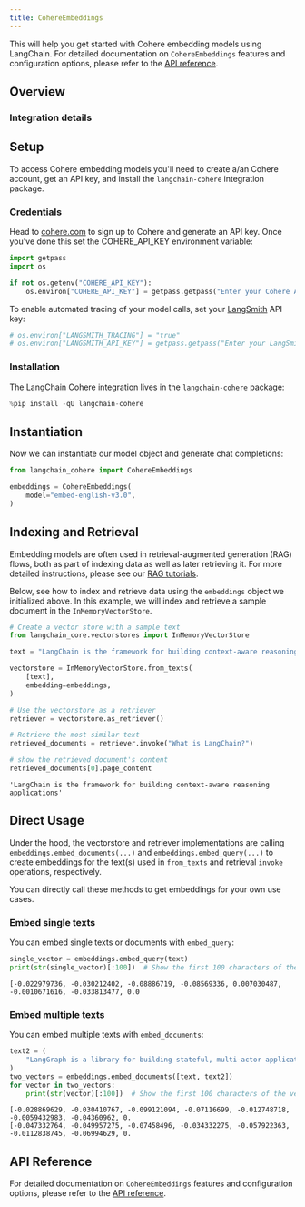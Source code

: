 ```yaml
---
title: CohereEmbeddings
---
```


This will help you get started with Cohere embedding models using LangChain. For detailed documentation on `CohereEmbeddings` features and configuration options, please refer to the [API reference](https://python.langchain.com/api_reference/cohere/embeddings/langchain_cohere.embeddings.CohereEmbeddings.html).

## Overview
### Integration details

<ItemTable category="text_embedding" item="Cohere" />

## Setup

To access Cohere embedding models you'll need to create a/an Cohere account, get an API key, and install the `langchain-cohere` integration package.

### Credentials


Head to [cohere.com](https://cohere.com) to sign up to Cohere and generate an API key. Once you’ve done this set the COHERE_API_KEY environment variable:


```python
import getpass
import os

if not os.getenv("COHERE_API_KEY"):
    os.environ["COHERE_API_KEY"] = getpass.getpass("Enter your Cohere API key: ")
```

To enable automated tracing of your model calls, set your [LangSmith](https://docs.smith.langchain.com/) API key:


```python
# os.environ["LANGSMITH_TRACING"] = "true"
# os.environ["LANGSMITH_API_KEY"] = getpass.getpass("Enter your LangSmith API key: ")
```

### Installation

The LangChain Cohere integration lives in the `langchain-cohere` package:


```python
%pip install -qU langchain-cohere
```

## Instantiation

Now we can instantiate our model object and generate chat completions:


```python
from langchain_cohere import CohereEmbeddings

embeddings = CohereEmbeddings(
    model="embed-english-v3.0",
)
```

## Indexing and Retrieval

Embedding models are often used in retrieval-augmented generation (RAG) flows, both as part of indexing data as well as later retrieving it. For more detailed instructions, please see our [RAG tutorials](/oss/tutorials/rag).

Below, see how to index and retrieve data using the `embeddings` object we initialized above. In this example, we will index and retrieve a sample document in the `InMemoryVectorStore`.


```python
# Create a vector store with a sample text
from langchain_core.vectorstores import InMemoryVectorStore

text = "LangChain is the framework for building context-aware reasoning applications"

vectorstore = InMemoryVectorStore.from_texts(
    [text],
    embedding=embeddings,
)

# Use the vectorstore as a retriever
retriever = vectorstore.as_retriever()

# Retrieve the most similar text
retrieved_documents = retriever.invoke("What is LangChain?")

# show the retrieved document's content
retrieved_documents[0].page_content
```



```output
'LangChain is the framework for building context-aware reasoning applications'
```


## Direct Usage

Under the hood, the vectorstore and retriever implementations are calling `embeddings.embed_documents(...)` and `embeddings.embed_query(...)` to create embeddings for the text(s) used in `from_texts` and retrieval `invoke` operations, respectively.

You can directly call these methods to get embeddings for your own use cases.

### Embed single texts

You can embed single texts or documents with `embed_query`:


```python
single_vector = embeddings.embed_query(text)
print(str(single_vector)[:100])  # Show the first 100 characters of the vector
```
```output
[-0.022979736, -0.030212402, -0.08886719, -0.08569336, 0.007030487, -0.0010671616, -0.033813477, 0.0
```
### Embed multiple texts

You can embed multiple texts with `embed_documents`:


```python
text2 = (
    "LangGraph is a library for building stateful, multi-actor applications with LLMs"
)
two_vectors = embeddings.embed_documents([text, text2])
for vector in two_vectors:
    print(str(vector)[:100])  # Show the first 100 characters of the vector
```
```output
[-0.028869629, -0.030410767, -0.099121094, -0.07116699, -0.012748718, -0.0059432983, -0.04360962, 0.
[-0.047332764, -0.049957275, -0.07458496, -0.034332275, -0.057922363, -0.0112838745, -0.06994629, 0.
```
## API Reference

For detailed documentation on `CohereEmbeddings` features and configuration options, please refer to the [API reference](https://python.langchain.com/api_reference/cohere/embeddings/langchain_cohere.embeddings.CohereEmbeddings.html).
